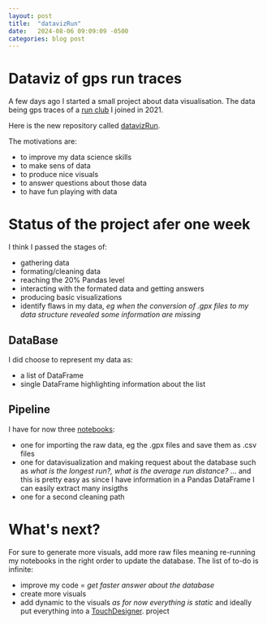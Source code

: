 ```yaml
---
layout: post
title:  "datavizRun"
date:   2024-08-06 09:09:09 -0500
categories: blog post
---
```



# Dataviz of gps run traces

A few days ago I started a small project about data visualisation. The data being gps traces of a [run club][runrite-link] I joined in 2021.

Here is the new repository called [datavizRun][datavizRun-link].

The motivations are:
+ to improve my data science skills
+ to make sens of data 
+ to produce nice visuals
+ to answer questions about those data
+ to have fun playing with data

# Status of the project afer one week

I think I passed the stages of:
+ gathering data
+ formating/cleaning data
+ reaching the 20% Pandas level
+ interacting with the formated data and getting answers
+ producing basic visualizations
+ identify flaws in my data, _eg when the conversion of .gpx files to my data structure revealed some information are missing_

## DataBase

I did choose to represent my data as:
+ a list of DataFrame
+ single DataFrame highlighting information about the list

## Pipeline

I have for now three [notebooks][datarunVizNotebook-link]:
+ one for importing the raw data, eg the .gpx files and save them as .csv files
+ one for datavisualization and making request about the database such as _what is the longest run?, what is the average run distance?_ ... and this is pretty easy as since I have information in a Pandas DataFrame I can easily extract many insigths
+ one for a second cleaning path

# What's next?

For sure to generate more visuals, add more raw files meaning re-running my notebooks in the right order to update the database. The list of to-do is infinite:
+ improve my code = _get faster answer about the database_
+ create more visuals
+ add dynamic to the visuals _as for now everything is static_ and ideally put everything into a [TouchDesigner][TouchDesigner-link]. project

[datavizRun-link]:https://github.com/mrbonsoir/datavizRun
[datarunVizNotebook-link]:https://github.com/mrbonsoir/datavizRun/tree/main/notebook
[TouchDesigner-link]:https://derivative.ca/
[runrite-link]:https://www.instagram.com/runritemtl

